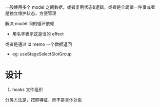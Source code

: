 一般使用多个 model 之间数据，或者复用状态&逻辑，或者是全局做一件事或者是独立维护状态，方便管理

解决 model 间的循环依赖

- 用名字表示这是谁的 effect

或者是通过 id memo 一个数据返回

- eg: useStageSelectSlotGroup

# 设计

1. hooks 文件组织

分类方法是，按照特征，而不是具体对象
